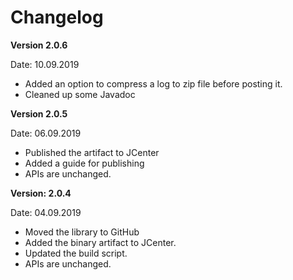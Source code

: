 # Changelog

**Version 2.0.6**

Date: 10.09.2019

- Added an option to compress a log to zip file before posting it.
- Cleaned up some Javadoc

**Version 2.0.5**

Date: 06.09.2019

* Published the artifact to JCenter
* Added a guide for publishing
* APIs are unchanged.

**Version: 2.0.4** 

Date: 04.09.2019

* Moved the library to GitHub
* Added the binary artifact to JCenter.
* Updated the build script.
* APIs are unchanged.